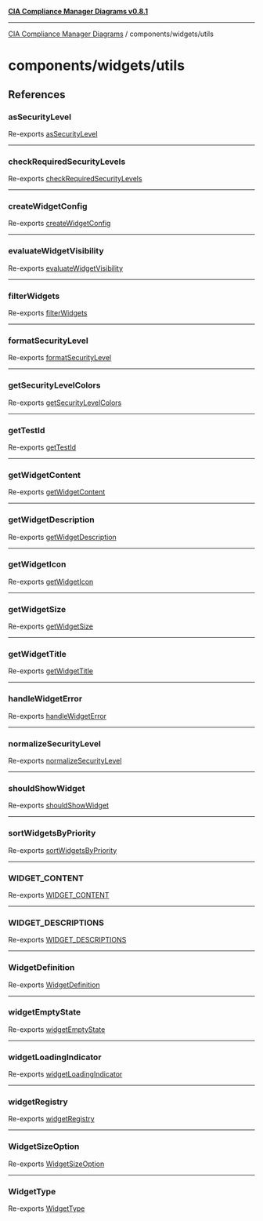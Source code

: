 [**CIA Compliance Manager Diagrams v0.8.1**](../../../README.md)

***

[CIA Compliance Manager Diagrams](../../../modules.md) / components/widgets/utils

# components/widgets/utils

## References

### asSecurityLevel

Re-exports [asSecurityLevel](widgetHelpers/functions/asSecurityLevel.md)

***

### checkRequiredSecurityLevels

Re-exports [checkRequiredSecurityLevels](widgetHelpers/functions/checkRequiredSecurityLevels.md)

***

### createWidgetConfig

Re-exports [createWidgetConfig](widgetHelpers/functions/createWidgetConfig.md)

***

### evaluateWidgetVisibility

Re-exports [evaluateWidgetVisibility](widgetHelpers/functions/evaluateWidgetVisibility.md)

***

### filterWidgets

Re-exports [filterWidgets](widgetHelpers/functions/filterWidgets.md)

***

### formatSecurityLevel

Re-exports [formatSecurityLevel](widgetHelpers/functions/formatSecurityLevel.md)

***

### getSecurityLevelColors

Re-exports [getSecurityLevelColors](widgetHelpers/functions/getSecurityLevelColors.md)

***

### getTestId

Re-exports [getTestId](widgetHelpers/functions/getTestId.md)

***

### getWidgetContent

Re-exports [getWidgetContent](widgetHelpers/functions/getWidgetContent.md)

***

### getWidgetDescription

Re-exports [getWidgetDescription](widgetHelpers/functions/getWidgetDescription.md)

***

### getWidgetIcon

Re-exports [getWidgetIcon](widgetHelpers/functions/getWidgetIcon.md)

***

### getWidgetSize

Re-exports [getWidgetSize](widgetHelpers/functions/getWidgetSize.md)

***

### getWidgetTitle

Re-exports [getWidgetTitle](widgetHelpers/functions/getWidgetTitle.md)

***

### handleWidgetError

Re-exports [handleWidgetError](widgetHelpers/functions/handleWidgetError.md)

***

### normalizeSecurityLevel

Re-exports [normalizeSecurityLevel](widgetHelpers/functions/normalizeSecurityLevel.md)

***

### shouldShowWidget

Re-exports [shouldShowWidget](widgetHelpers/functions/shouldShowWidget.md)

***

### sortWidgetsByPriority

Re-exports [sortWidgetsByPriority](widgetHelpers/functions/sortWidgetsByPriority.md)

***

### WIDGET\_CONTENT

Re-exports [WIDGET_CONTENT](widgetHelpers/variables/WIDGET_CONTENT.md)

***

### WIDGET\_DESCRIPTIONS

Re-exports [WIDGET_DESCRIPTIONS](widgetHelpers/variables/WIDGET_DESCRIPTIONS.md)

***

### WidgetDefinition

Re-exports [WidgetDefinition](widgetRegistry/interfaces/WidgetDefinition.md)

***

### widgetEmptyState

Re-exports [widgetEmptyState](widgetHelpers/functions/widgetEmptyState.md)

***

### widgetLoadingIndicator

Re-exports [widgetLoadingIndicator](widgetHelpers/functions/widgetLoadingIndicator.md)

***

### widgetRegistry

Re-exports [widgetRegistry](widgetRegistry/variables/widgetRegistry.md)

***

### WidgetSizeOption

Re-exports [WidgetSizeOption](widgetRegistry/type-aliases/WidgetSizeOption.md)

***

### WidgetType

Re-exports [WidgetType](widgetHelpers/enumerations/WidgetType.md)
